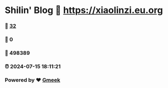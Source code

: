 # Shilin' Blog :link: https://xiaolinzi.eu.org 
### :page_facing_up: [32](https://xiaolinzi.eu.org/tag.html) 
### :speech_balloon: 0 
### :hibiscus: 498389 
### :alarm_clock: 2024-07-15 18:11:21 
### Powered by :heart: [Gmeek](https://github.com/Meekdai/Gmeek)
